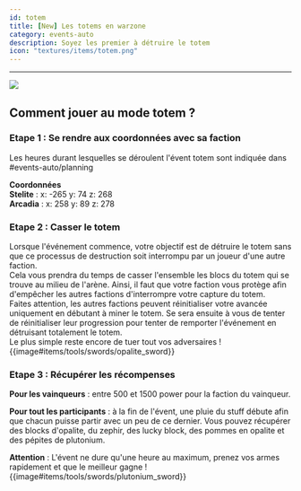 ```yaml
---
id: totem
title: [New] Les totems en warzone
category: events-auto
description: Soyez les premier à détruire le totem 
icon: "textures/items/totem.png"
---
```

___
<img class="thumbnail-right" src="https://user-images.githubusercontent.com/109299545/182174544-01995bfe-b948-43cf-aa93-b61008a7c3d5.png">

## Comment jouer au mode totem ?
### Etape 1 : Se rendre aux coordonnées avec sa faction
Les heures durant lesquelles se déroulent l'évent totem sont indiquée dans #events-auto/planning  

**Coordonnées**  
**Stelite** : x: -265 y: 74 z: 268  
**Arcadia** : x: 258 y: 89 z: 278

### Etape 2 : Casser le totem
Lorsque l'événement commence, votre objectif est de détruire le totem sans que ce processus de destruction soit interrompu par un joueur d'une autre faction.  
Cela vous prendra du temps de casser l'ensemble les blocs du totem qui se trouve au milieu de l'arène. Ainsi, il faut que votre faction vous protège afin d'empêcher les autres factions d'interrompre votre capture du totem.  
Faites attention, les autres factions peuvent réinitialiser votre avancée uniquement en débutant à miner le totem. Se sera ensuite à vous de tenter de réinitialiser leur progression pour tenter de remporter l'événement en détruisant totalement le totem.  
Le plus simple reste encore de tuer tout vos adversaires ! {{image#items/tools/swords/opalite_sword}}

### Etape 3 : Récupérer les récompenses
**Pour les vainqueurs** : entre 500 et 1500 power pour la faction du vainqueur.

**Pour tout les participants** : à la fin de l'évent, une pluie du stuff débute afin que chacun puisse partir avec un peu de ce dernier.
Vous pouvez récupérer des blocks d'opalite, du zephir, des lucky block, des pommes en opalite et des pépites de plutonium.

**Attention** : L'évent ne dure qu'une heure au maximum, prenez vos armes rapidement et que le meilleur gagne ! {{image#items/tools/swords/plutonium_sword}}
